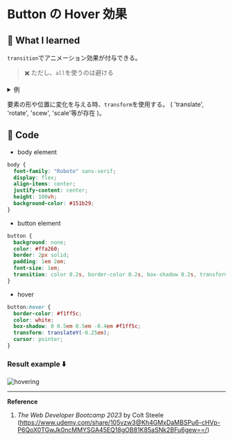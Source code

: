 # Button の Hover 効果

## :rabbit: What I learned

<p>

`transition`でアニメーション効果が付与できる。

> :heavy_multiplication_x: ただし、`all`を使うのは避ける

<details>
<summary>
例
</summary>

```css
transition: all 0.2s;
```

</details>
</p>
<p>

要素の形や位置に変化を与える時、`transform`を使用する。 ( 'translate', 'rotate', 'scew', 'scale'等が存在 )。

</p>

## :rabbit: Code

- body element

```css
body {
  font-family: "Roboto" sans-serif;
  display: flex;
  align-items: center;
  justify-content: center;
  height: 100vh;
  background-color: #151b29;
}
```

- button element<br>

```css
button {
  background: none;
  color: #ffa260;
  border: 2px solid;
  padding: 1em 2em;
  font-size: 1em;
  transition: color 0.2s, border-color 0.2s, box-shadow 0.2s, transform 0.2s;
}
```

- hover<br>

```css
button:hover {
  border-color: #f1ff5c;
  color: white;
  box-shadow: 0 0.5em 0.5em -0.4em #f1ff5c;
  transform: translateY(-0.25em);
  cursor: pointer;
}
```

### Result example :arrow_down:

<p>

![hovering](https://user-images.githubusercontent.com/106340297/234332599-70375e1c-4a10-49ca-a507-e52e29fc9393.gif)

</p>

---

**Reference**

1. _The Web Developer Bootcamp 2023_ by Colt Steele (https://www.udemy.com/share/105vzw3@Kh4GMxDaMBSPu6-cHVp-P6QoX0TGwJk0ncMMYSGA45EQ18gOB81K85aSNk2BFu6gew==/)
